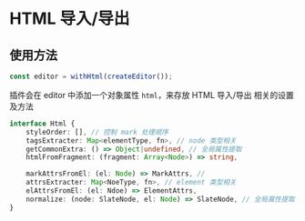 # HTML 导入/导出

## 使用方法 

```js
const editor = withHtml(createEditor());
```

插件会在 editor 中添加一个对象属性 `html`，来存放  HTML 导入/导出 相关的设置及方法

```typescript
interface Html {
    styleOrder: [], // 控制 mark 处理顺序
    tagsExtracter: Map<elementType, fn>, // node 类型相关
    getCommonExtra: () => Object|undefined, // 全局属性提取
    htmlFromFragment: (fragment: Array<Node>) => string, 

    markAttrsFromEl: (el: Node) => MarkAttrs, // 
    attrsExtracter: Map<NoeType, fn>, // element 类型相关
    elAttrsFromEl: (el: Ndoe) => ElementAttrs,
    normalize: (node: SlateNode, el: Node) => SlateNode, // 全局属性提取
}
```
